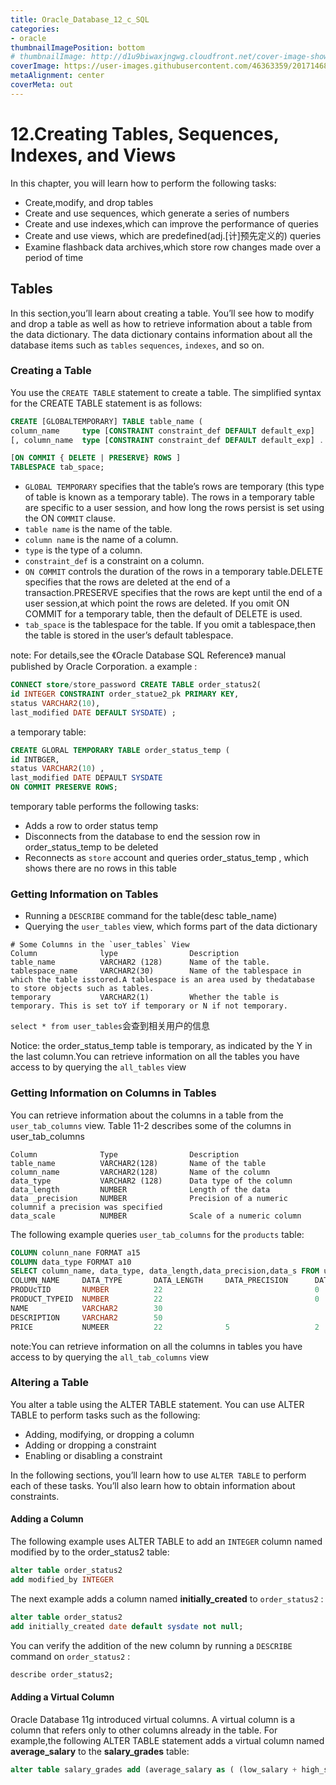 ```yaml
---
title: Oracle_Database_12_c_SQL
categories: 
- oracle
thumbnailImagePosition: bottom
# thumbnailImage: http://d1u9biwaxjngwg.cloudfront.net/cover-image-showcase/city-750.jpg
coverImage: https://user-images.githubusercontent.com/46363359/201714685-eb48eab8-93a3-4c3f-8d8c-0a0587c735c9.jpg
metaAlignment: center
coverMeta: out
---
```


# 12.Creating Tables, Sequences, Indexes, and Views
In this chapter, you will learn how to perform the following tasks:
- Create,modify, and drop tables
- Create and use sequences, which generate a series of numbers
- Create and use indexes,which can improve the performance of queries
- Create and use views, which are predefined(adj.[计]预先定义的) queries 
- Examine flashback data archives,which store row changes made over a period of time

## Tables

In this section,you’ll learn about creating a table. You’ll see how to modify and drop a table as well as how to retrieve information about a table from the data dictionary. The data dictionary contains information about all the database items such as `tables` `sequences`, `indexes`, and so on.

### Creating a Table
You use the `CREATE TABLE` statement to create a table. The simplified syntax
for the CREATE TABLE statement is as follows:

```sql
CREATE [GLOBALTEMPORARY] TABLE table_name (
column_name     type [CONSTRAINT constraint_def DEFAULT default_exp]
[, column_name  type [CONSTRAINT constraint_def DEFAULT default_exp] ...] )

[ON COMMIT { DELETE | PRESERVE} ROWS ]
TABLESPACE tab_space;
```

- `GLOBAL TEMPORARY` specifies that the table’s rows are temporary (this type of table is known as a temporary table). The rows in a temporary table are specific to a user session, and how long the rows persist is set using the ON `COMMIT` clause.
- `table name` is the name of the table.
- `column name` is the name of a column.
- `type` is the type of a column.
- `constraint_def` is a constraint on a column.
- `ON COMMIT` controls the duration of the rows in a temporary table.DELETE specifies that the rows are deleted at the end of a transaction.PRESERVE specifies that the rows are kept until the end of a user session,at which point the rows are deleted. If you omit ON COMMIT for a temporary table, then the default of DELETE is used.
- `tab_space` is the tablespace for the table. If you omit a tablespace,then the table is stored in the user’s default tablespace.

note: For details,see the 《Oracle Database SQL Reference》 manual published by Oracle Corporation.
a example :

```sql
CONNECT store/store_password CREATE TABLE order_status2(
id INTEGER CONSTRAINT order_statue2_pk PRIMARY KEY,
status VARCHAR2(10),
last_modified DATE DEFAULT SYSDATE) ;
```

a temporary table:

```sql
CREATE GLORAL TEMPORARY TABLE order_status_temp (
id INTBGER,
status VARCHAR2(10) ,
last_modified DATE DEPAULT SYSDATE
ON COMMIT PRESERVE ROWS;
```

temporary table performs the following tasks:

- Adds a row to order status temp
- Disconnects from the database to end the session row in order_status_temp to be deleted
- Reconnects as `store` account and queries order_status_temp , which shows there are no rows in this table

### Getting Information on Tables

- Running a `DESCRIBE` command for the table(desc table_name)
- Querying the `user_tables` view, which forms part of the data dictionary

```text
# Some Columns in the `user_tables` View
Column              lype                Description
table_name          VARCHAR2 (128)      Name of the table.
tablespace_name     VARCHAR2(30)        Name of the tablespace in which the table isstored.A tablespace is an area used by thedatabase to store objects such as tables.
temporary           VARCHAR2(1)         Whether the table is temporary. This is set toY if temporary or N if not temporary.
```

`select * from user_tables`会查到相关用户的信息

Notice: the order_status_temp table is temporary, as indicated by the Y in the last column.You can retrieve information on all the tables you have access to by querying the `all_tables` view

### Getting Information on Columns in Tables

You can retrieve information about the columns in a table from the `user_tab_columns` view. Table 11-2 describes some of the columns in user_tab_columns

```text
Column              Type                Description
table_name          VARCHAR2(128)       Name of the table
column_name         VARCHAR2(128)       Name of the column
data_type           VARCHAR2 (128)      Data type of the column
data_length         NUMBER              Length of the data
data _precision     NUMBER              Precision of a numeric columnif a precision was specified
data_scale          NUMBER              Scale of a numeric column
```

The following example queries `user_tab_columns` for the `products` table:

```sql
COLUMN colunn_nane FORMAT a15
COLUMN data_type FORMAT a10
SELECT column_name, data_type, data_length,data_precision,data_s FROM uaer_tab_columns WHERE table_name = 'PRODUCTs';
COLUMN_NAME     DATA_TYPE       DATA_LENGTH     DATA_PRECISION      DATA_SCALE
PRODUcTID       NUMBER          22                                  0
PRODUCT_TYPEID  NUMBER          22                                  0
NAME            VARCHAR2        30
DESCRIPTION     VARCHAR2        50
PRICE           NUMEER          22              5                   2
```
note:You can retrieve information on all the columns in tables you have access to by querying the `all_tab_columns` view

### Altering a Table

You alter a table using the ALTER TABLE statement. You can use ALTER TABLE
to perform tasks such as the following:

- Adding, modifying, or dropping a column
- Adding or dropping a constraint
- Enabling or disabling a constraint

In the following sections, you’ll learn how to use `ALTER TABLE` to perform each of these tasks. You’ll also learn how to obtain information about constraints.
#### Adding a Column
The following example uses ALTER TABLE to add an `INTEGER` column named modified by to the order_status2 table:
```sql
alter table order_status2
add modified_by INTEGER
```
The next example adds a column named **initially_created** to `order_status2` :
```sql
alter table order_status2
add initially_created date default sysdate not null;
```
You can verify the addition of the new column by running a `DESCRIBE` command on `order_status2` :
```sql
describe order_status2;

```

#### Adding a Virtual Column
Oracle Database 11g introduced virtual columns. A virtual column is a column that refers only to other columns already in the table. For example,the following ALTER TABLE statement adds a virtual column named **average_salary** to the **salary_grades** table:

```sql
alter table salary_grades add (average_salary as ( (low_salary + high_salary)/2 ));
```

